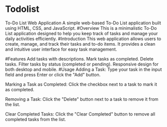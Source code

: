 # Todolist
To-Do List Web Application
A simple web-based To-Do List application built using HTML, CSS, and JavaScript.
#Overview
This is a minimalistic To-Do List application designed to help you keep track of tasks and manage your daily activities efficiently.
#Introduction
This web application allows users to create, manage, and track their tasks and to-do items. It provides a clean and intuitive user interface for easy task management.

#Features
Add tasks with descriptions.
Mark tasks as completed.
Delete tasks.
Filter tasks by status (completed or pending).
Responsive design for both desktop and mobile.
#Usage
Adding a Task: Type your task in the input field and press Enter or click the "Add" button.

Marking a Task as Completed: Click the checkbox next to a task to mark it as completed.

Removing a Task: Click the "Delete" button next to a task to remove it from the list.

Clear Completed Tasks: Click the "Clear Completed" button to remove all completed tasks from the list.
